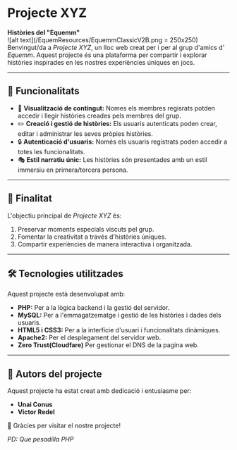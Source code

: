 # Projecte XYZ
**Històries del "Equemm"**  
![alt text](/EquemResources/EquemmClassicV2B.png = 250x250)
Benvingut/da a *Projecte XYZ*, un lloc web creat per i per al grup d'amics d' *Equemm*. Aquest projecte és una plataforma per compartir i explorar històries inspirades en les nostres experiències úniques en jocs.  

---

## 🚀 Funcionalitats  
- 🌟 **Visualització de contingut:** Nomes els membres regisrats potden accedir i llegir històries creades pels membres del grup.  
- ✏️ **Creació i gestió de històries:** Els usuaris autenticats poden crear, editar i administrar les seves pròpies històries.  
- 🔒 **Autenticació d'usuaris:** Només els usuaris registrats poden accedir a totes les funcionalitats.  
- 🎭 **Estil narratiu únic:** Les històries són presentades amb un estil immersiu en primera/tercera persona.  

---

## 🎯 Finalitat  
L'objectiu principal de *Projecte XYZ* és:  
1. Preservar moments especials viscuts pel grup.  
2. Fomentar la creativitat a través d'històries úniques.  
3. Compartir experiències de manera interactiva i organitzada.  

---

## 🛠️ Tecnologies utilitzades  
Aquest projecte està desenvolupat amb:  
- **PHP:** Per a la lògica backend i la gestió del servidor.  
- **MySQL:** Per a l'emmagatzematge i gestió de les històries i dades dels usuaris.  
- **HTML5 i CSS3:** Per a la interfície d'usuari i funcionalitats dinàmiques.  
- **Apache2:** Per el desplegament del servidor web.
- **Zero Trust(Cloudfare)** Per gestionar el DNS de la pagina web.  

---

## 👥 Autors del projecte  
Aquest projecte ha estat creat amb dedicació i entusiasme per:  

- **Unai Conus**  
- **Victor Redel**  

🎉 Gràcies per visitar el nostre projecte!   




*PD: Que pesadilla PHP*